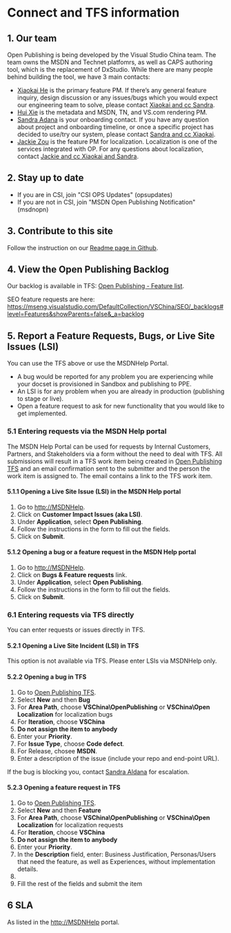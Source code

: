 # Connect and TFS information

## 1. Our team
Open Publishing is being developed by the Visual Studio China team. The team owns the MSDN and Technet platfomrs, as well as CAPS authoring tool, which is the replacement of DxStudio.
While there are many people behind building the tool, we have 3 main contacts:

- [Xiaokai He](mailto:hxiao) is the primary feature PM. If there’s any general feature inquiry, design discussion or any issues/bugs which you would expect our engineering team to solve, please contact [Xiaokai and cc Sandra](mailto:hxiao?cc=saldana).
- [Hui Xie](mailto:huxie) is the metadata and MSDN, TN, and VS.com rendering PM.
- [Sandra Adana](mailto:saldana) is your onboarding contact. If you have any question about project and onboarding timeline, or once a specific project has decided to use/try our system, please contact [Sandra and cc Xiaokai](mailto:saldana?cc=hxiao). 
- [Jackie Zou](mailto:jackzo) is the feature PM for localization. Localization is one of the services integrated with OP. For any questions about localization, contact [Jackie and cc Xiaokai and Sandra](mailto:jackzo?cc=hxiao;saldana). 

## 2. Stay up to date
- If you are in CSI, join "CSI OPS Updates" (opsupdates)
- If you are not in CSI, join "MSDN Open Publishing Notification" (msdnopn) 

## 3. Contribute to this site

Follow the instruction on our [Readme page in Github](https://github.com/Microsoft/openpublishing-docs/blob/master/README.md).

## 4. View the Open Publishing Backlog

Our backlog is available in TFS: [Open Publishing - Feature list](https://mseng.visualstudio.com/web/qr.aspx?puri=vstfs%3a%2f%2f%2fClassification%2fTeamProject%2fdfe297d9-5f61-4d42-b4bb-03f8b8646944&path=VSChina%2fShared+Queries%2fVSOpenPublishing%2fOpen+Publishing+-+Feature+list).

SEO feature requests are here: https://mseng.visualstudio.com/DefaultCollection/VSChina/SEO/_backlogs#level=Features&showParents=false&_a=backlog

## 5. Report a Feature Requests, Bugs, or Live Site Issues (LSI) ###
You can use the TFS above or use the MSDNHelp Portal. 
* A bug would be reported for any problem you are experiencing while your docset is provisioned in Sandbox and publishing to PPE.
* An LSI is for any problem when you are already in production (publishing to stage or live). 
* Open a feature request to ask for new functionality that you would like to get implemented.

### 5.1 Entering requests via the MSDN Help portal
The MSDN Help Portal can be used for requests by Internal Customers, Partners, and Stakeholders via a form without the need to deal with TFS. All submissions will result in a TFS work item being created in [Open Publishing TFS](https://mseng.visualstudio.com/DefaultCollection/VSChina/_workitems) and an email confirmation sent to the submitter and the person the work item is assigned to. The email contains a link to the TFS work item. 

#### 5.1.1 Opening a Live Site Issue (LSI) in the MSDN Help portal

1. Go to [http://MSDNHelp](http://MSDNHelp).
2. Click on **Customer Impact Issues (aka LSI)**.
3.  Under **Application**, select **Open Publishing**.
4.  Follow the instructions in the form to fill out the fields.
5. Click on **Submit**.
	 
#### 5.1.2 Opening a bug or a feature request in the MSDN Help portal

1. Go to [http://MSDNHelp](http://MSDNHelp).
2. Click on **Bugs & Feature requests** link.
3. Under **Application**, select **Open Publishing**.
4. Follow the instructions in the form to fill out the fields.
5. Click on **Submit**.

### 6.1 Entering requests via TFS directly
You can enter requests or issues directly in TFS.

#### 5.2.1 Opening a Live Site Incident (LSI) in TFS
This option is not available via TFS. Please enter LSIs via MSDNHelp only.
	 
#### 5.2.2 Opening a bug in TFS
1. Go to [Open Publishing TFS](https://mseng.visualstudio.com/DefaultCollection/VSChina/_workitems).
2. Select **New** and then **Bug**
3. For **Area Path**, choose **VSChina\OpenPublishing** or **VSChina\Open Localization** for localization bugs
3. For **Iteration**, choose **VSChina**
4. **Do not assign the item to anybody**
5. Enter your **Priority**.
6. For **Issue Type**, choose **Code defect**.
7. For Release, chosee **MSDN**.
5. Enter a description of the issue (include your repo and end-point URL).

If the bug is blocking you, contact [Sandra Aldana](mailto:saldana) for escalation.

#### 5.2.3 Opening a feature request in TFS

1. Go to [Open Publishing TFS](https://mseng.visualstudio.com/DefaultCollection/VSChina/_workitems).
2. Select **New** and then **Feature**
3. For **Area Path**, choose **VSChina\OpenPublishing** or **VSChina\Open Localization** for localization requests
3. For **Iteration**, choose **VSChina**
4. **Do not assign the item to anybody**
5. Enter your **Priority**.
6. In the **Description** field, enter: Business Justification, Personas/Users that need the feature, as well as Experiences, without implementation details.
7.
5. Fill the rest of the fields and submit the item

## 6 SLA
As listed in the [http://MSDNHelp](http://MSDNHelp) portal.
